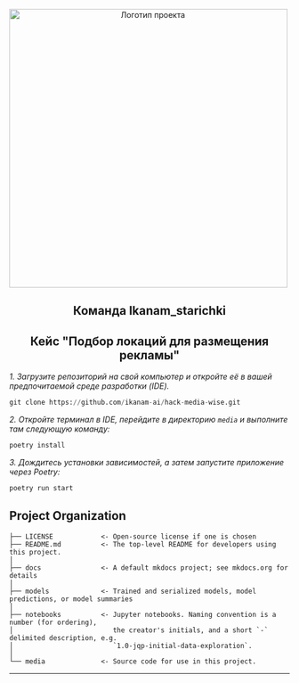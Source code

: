 <p align="center">
    <img src="./logo.png" alt="Логотип проекта" width="500" style="display: inline-block; vertical-align: middle; margin-right: 10px;"/>  <br/>
     <H2 align="center">Команда Ikanam_starichki</H2> 
    <H2 align="center">Кейс "Подбор локаций для размещения рекламы"</H2> 
</p>


*1. Загрузите репозиторий на свой компьютер и откройте её в вашей предпочитаемой среде разработки (IDE).* 
```python
git clone https://github.com/ikanam-ai/hack-media-wise.git
```
*2. Откройте терминал в IDE, перейдите в директорию `media` и выполните там следующую команду:* 

```python
poetry install
```
*3. Дождитесь установки зависимостей, а затем запустите приложение через Poetry:*

```python
poetry run start
```


## Project Organization

```
├── LICENSE            <- Open-source license if one is chosen
├── README.md          <- The top-level README for developers using this project.
│
├── docs               <- A default mkdocs project; see mkdocs.org for details
│
├── models             <- Trained and serialized models, model predictions, or model summaries
│
├── notebooks          <- Jupyter notebooks. Naming convention is a number (for ordering),
│                         the creator's initials, and a short `-` delimited description, e.g.
│                         `1.0-jqp-initial-data-exploration`.
│
└── media              <- Source code for use in this project.
```

--------

